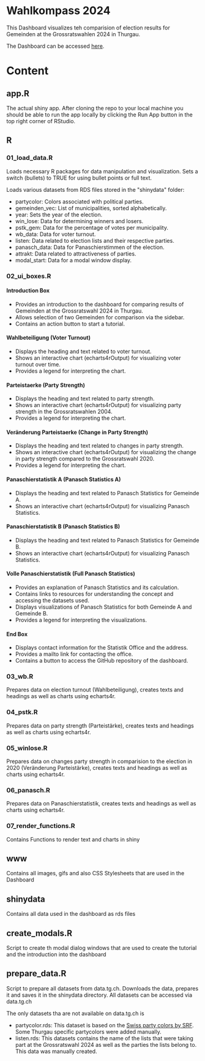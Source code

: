 # Wahlkompass 2024

This Dashboard visualizes teh comparision of election results for Gemeinden at the Grossratswahlen 2024 in Thurgau.

The Dashboard can be accessed [here]().


# Content

## app.R

The actual shiny app. After cloning the repo to your local machine you should be able to run the app locally by clicking the Run App button in the top right corner of RStudio.

## R

### 01_load_data.R

Loads necessary R packages for data manipulation and visualization.
Sets a switch (bullets) to TRUE for using bullet points or full text.

Loads various datasets from RDS files stored in the "shinydata" folder:
- partycolor: Colors associated with political parties.
- gemeinden_vec: List of municipalities, sorted alphabetically.
- year: Sets the year of the election.
- win_lose: Data for determining winners and losers.
- pstk_gem: Data for the percentage of votes per municipality.
- wb_data: Data for voter turnout.
- listen: Data related to election lists and their respective parties.
- panasch_data: Data for Panaschierstimmen of the election.
- attrakt: Data related to attractiveness of parties.
- modal_start: Data for a modal window display.


### 02_ui_boxes.R

#### Introduction Box
- Provides an introduction to the dashboard for comparing results of Gemeinden at the Grossratswahl 2024 in Thurgau.
- Allows selection of two Gemeinden for comparison via the sidebar.
- Contains an action button to start a tutorial.

#### Wahlbeteiligung (Voter Turnout)
- Displays the heading and text related to voter turnout.
- Shows an interactive chart (echarts4rOutput) for visualizing voter turnout over time.
- Provides a legend for interpreting the chart.

#### Parteistaerke (Party Strength)
- Displays the heading and text related to party strength.
- Shows an interactive chart (echarts4rOutput) for visualizing party strength in the Grossratswahlen 2004.
- Provides a legend for interpreting the chart.

#### Veränderung Parteistaerke (Change in Party Strength)
- Displays the heading and text related to changes in party strength.
- Shows an interactive chart (echarts4rOutput) for visualizing the change in party strength compared to the Grossratswahl 2020.
- Provides a legend for interpreting the chart.

#### Panaschierstatistik A (Panasch Statistics A)
- Displays the heading and text related to Panasch Statistics for Gemeinde A.
- Shows an interactive chart (echarts4rOutput) for visualizing Panasch Statistics.

#### Panaschierstatistik B (Panasch Statistics B)
- Displays the heading and text related to Panasch Statistics for Gemeinde B.
- Shows an interactive chart (echarts4rOutput) for visualizing Panasch Statistics.

#### Volle Panaschierstatistik (Full Panasch Statistics)
- Provides an explanation of Panasch Statistics and its calculation.
- Contains links to resources for understanding the concept and accessing the datasets used.
- Displays visualizations of Panasch Statistics for both Gemeinde A and Gemeinde B.
- Provides a legend for interpreting the visualizations.

#### End Box
- Displays contact information for the Statistik Office and the address.
- Provides a mailto link for contacting the office.
- Contains a button to access the GitHub repository of the dashboard.


### 03_wb.R

Prepares data on election turnout (Wahlbeteiligung), creates texts and headings as well as charts using echarts4r.

### 04_pstk.R

Prepares data on party strength (Parteistärke), creates texts and headings as well as charts using echarts4r.

### 05_winlose.R

Prepares data on changes party strength in comparision to the election in 2020 (Veränderung Parteistärke), creates texts and headings as well as charts using echarts4r.

### 06_panasch.R

Prepares data on Panaschierstatistik, creates texts and headings as well as charts using echarts4r.

### 07_render_functions.R

Contains Functions to render text and charts in shiny


## www

Contains all images, gifs and also CSS Stylesheets that are used in the Dashboard


## shinydata

Contains all data used in the dashboard as rds files

## create_modals.R

Script to create th modal dialog windows that are used to create the tutorial and the introduction into the dashboard

## prepare_data.R

Script to prepare all datasets from data.tg.ch. Downloads the data, prepares it and saves it in the shinydata directory.
All datasets can be accessed via data.tg.ch

The only datasets tha are not available on data.tg.ch is 

- partycolor.rds: This dataset is based on the [Swiss party colors by SRF](https://github.com/srfdata/swiss-party-colors). Some Thurgau specific partycolors were added manually.
- listen.rds: This datasets contains the name of the lists that were taking part at the Grossratswahl 2024 as well as the parties the lists belong to. This data was manually created.
